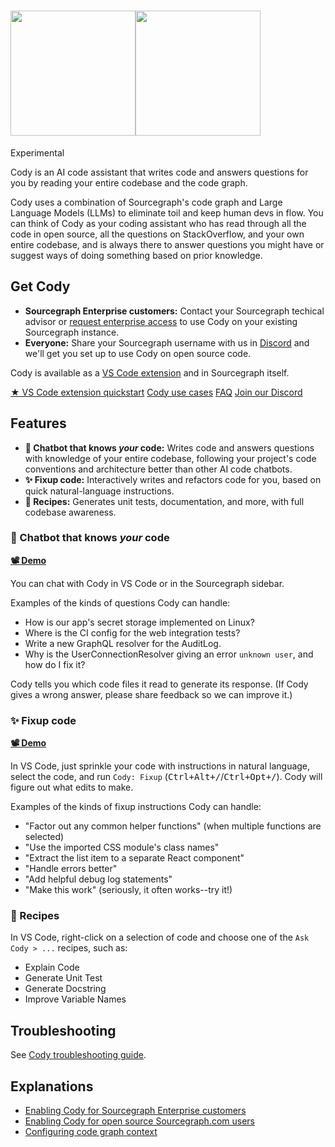 # <picture title="Cody"><img class="theme-dark-only" src="https://storage.googleapis.com/sourcegraph-assets/cody/20230417/logomark-default-text-white.png" width="200"><img class="theme-light-only" src="https://storage.googleapis.com/sourcegraph-assets/cody/20230417/logomark-default-text-black.png" width="200"><div style="display:none">Cody</div></picture>

<span class="badge badge-experimental">Experimental</span>

Cody is an AI code assistant that writes code and answers questions for you by reading your entire codebase and the code graph.

Cody uses a combination of Sourcegraph's code graph and Large Language Models (LLMs) to eliminate toil and keep human devs in flow. You can think of Cody as your coding assistant who has read through all the code in open source, all the questions on StackOverflow, and your own entire codebase, and is always there to answer questions you might have or suggest ways of doing something based on prior knowledge.

## Get Cody

- **Sourcegraph Enterprise customers:** Contact your Sourcegraph techical advisor or [request enterprise access](https://sourcegraph.typeform.com/to/pIXTgwrd) to use Cody on your existing Sourcegraph instance.
- **Everyone:** Share your Sourcegraph username with us in [Discord](https://discord.gg/sourcegraph-969688426372825169) and we'll get you set up to use Cody on open source code.

Cody is available as a [VS Code extension](https://marketplace.visualstudio.com/items?itemName=sourcegraph.cody-ai) and in Sourcegraph itself.

<div class="cta-group">
<a class="btn btn-primary" href="quickstart">★ VS Code extension quickstart</a>
<a class="btn" href="explanations/use_cases">Cody use cases</a>
<a class="btn" href="faq">FAQ</a>
<a class="btn" href="https://discord.com/servers/sourcegraph-969688426372825169">Join our Discord</a>
</div>

## Features

<!-- NOTE: These should stay roughly in sync with client/cody/README.md, although these need to be not specific to VS Code. -->

- **🤖 Chatbot that knows _your_ code:** Writes code and answers questions with knowledge of your entire codebase, following your project's code conventions and architecture better than other AI code chatbots.
- **✨ Fixup code:** Interactively writes and refactors code for you, based on quick natural-language instructions.
- **🧪 Recipes:** Generates unit tests, documentation, and more, with full codebase awareness.

### 🤖 Chatbot that knows _your_ code

[**📽️ Demo**](https://twitter.com/beyang/status/1647744307045228544)

You can chat with Cody in VS Code or in the Sourcegraph sidebar.

Examples of the kinds of questions Cody can handle:

- How is our app's secret storage implemented on Linux?
- Where is the CI config for the web integration tests?
- Write a new GraphQL resolver for the AuditLog.
- Why is the UserConnectionResolver giving an error `unknown user`, and how do I fix it?

Cody tells you which code files it read to generate its response. (If Cody gives a wrong answer, please share feedback so we can improve it.)

### ✨ Fixup code

[**📽️ Demo**](https://twitter.com/sqs/status/1647673013343780864)

In VS Code, just sprinkle your code with instructions in natural language, select the code, and run `Cody: Fixup` (<kbd>Ctrl+Alt+/</kbd>/<kbd>Ctrl+Opt+/</kbd>). Cody will figure out what edits to make.

Examples of the kinds of fixup instructions Cody can handle:

- "Factor out any common helper functions" (when multiple functions are selected)
- "Use the imported CSS module's class names"
- "Extract the list item to a separate React component"
- "Handle errors better"
- "Add helpful debug log statements"
- "Make this work" (seriously, it often works--try it!)

### 🧪 Recipes

In VS Code, right-click on a selection of code and choose one of the `Ask Cody > ...` recipes, such as:

- Explain Code
- Generate Unit Test
- Generate Docstring
- Improve Variable Names

## Troubleshooting

See [Cody troubleshooting guide](troubleshooting.md).

## Explanations

- [Enabling Cody for Sourcegraph Enterprise customers](explanations/enabling_cody_enterprise.md)
- [Enabling Cody for open source Sourcegraph.com users](explanations/enabling_cody.md)
- [Configuring code graph context](explanations/code_graph_context.md)

